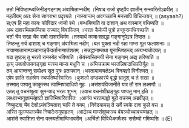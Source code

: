 

  
ततो निविष्टाम्ध्वजिनीङ्गङ्गाम् अंवाश्रिताम्नदीम् ।निषाद राजो दृष्ट्वैव ज्ञातीन् सन्त्वरितोऽब्रवीत्  ॥   
महतीयम् अतः सेना सागराभा प्रदृश्यते ।नास्यान्तम् अवगच्छामि मनसापि विचिन्तयन्  ॥ (asyaah?)  
स;एष हि महा कायः कोविदार ध्वजो रथे ।बन्धयिष्यति वा दाशान् अथ वास्मान् वधिष्यति  ॥   
अथ दाशरथिम्रामम्पित्रा राज्याद् विवासितम् ।भरतः कैकेयी पुत्रो हन्तुम्समधिगच्छति  ॥   
भर्ता चैव सखा चैव रामो दाशरथिर्मम ।तस्यार्थ कामाःसन्नद्धा गङ्गानूपेऽत्र तिष्ठत  ॥   
तिष्ठन्तु सर्व दाशाश् च गङ्गाम् अंवाश्रिता नदीम् ।बल युक्ता नदी रक्षा माम्स मूल फलाशनाः  ॥   
नावाम्शतानाम्पञ्चानाङ्कैवर्तानाम्शतंशतम् ।सन्नद्धानाम्तथा यूनाम्तिष्ठन्त्व् अत्यभ्यचोदयत्  ॥   
यदा तुष्टस् तु भरतो रामस्येह भविष्यति ।सेयंस्वस्तिमयी सेना गङ्गाम् अद्य तरिष्यति  ॥   
इत्य् उक्त्वोपायनङ्गृह्य मत्स्य माम्स मधूनि च ।अभिचक्राम भरतन्निषादाधिपतिर्गुहः  ॥   
तम् आयान्तन्तु सम्प्रेक्ष्य सूत पुत्रः प्रतापवान् ।भरतायाचचक्षेऽथ विनयज्ञो विनीतवत्  ॥   
एषेष ज्ञाति सहस्रेण स्थपतिष्परिवारितः ।कुशलो दण्डकारंये वृद्धो भ्रातुश् च ते सखा  ॥   
तस्मात् पश्यतु काकुत्स्थ त्वाम्निषादाधिपो गुहः ।असंशयंविजानीते यत्र तौ राम लक्ष्मणौ  ॥   
एतत् तु वचनंश्रुत्वा सुमन्त्राद् भरतः शुभम् ।उवाच वचनंशीघ्रङ्गुहः पश्यतु माम् इति  ॥   
लब्ध्वाभ्यनुज्ञाम्संहृष्टो ज्ञातिभिष्परिवारितः ।आगंय भरतम्प्रह्वो गुहो वचनम् अब्रवीइत्  ॥   
निष्कुटश् चैव देशोऽयंवञ्चिताश् चापि ते वयम् ।निवेदयामस् ते सर्वे स्वके दाश कुले वस  ॥   
अस्ति मूलम्फलञ्चैव निषादैःसमुपाहृतम् ।आर्द्रञ्च माम्संशुष्कञ्च वंयञ्चोच्चावचम्महत्  ॥   
आशंसे स्वाशिता सेना वत्स्यतीमाम्विभावरीम् ।अर्चितो विविधैःकामैःश्वः ससैम्यो गमिष्यसि  ॥ (E)  
